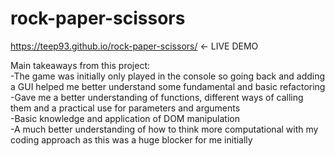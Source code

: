 # rock-paper-scissors

https://teep93.github.io/rock-paper-scissors/ <- LIVE DEMO

Main takeaways from this project:</br>
-The game was initially only played in the console so going back and adding a GUI helped me better understand some fundamental and basic refactoring</br>
-Gave me a better understanding of functions, different ways of calling them and a practical use for parameters and arguments</br>
-Basic knowledge and application of DOM manipulation</br>
-A much better understanding of how to think more computational with my coding approach as this was a huge blocker for me initially </br>






